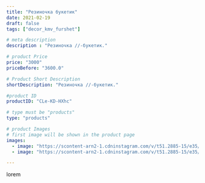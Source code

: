 ```yaml
---
title: "Резиночка букетик"
date: 2021-02-19
draft: false
tags: ["decor_kmv_furshet"]

# meta description
description : "Резиночка //-букетик."

# product Price
price: "3000"
priceBefore: "3600.0"

# Product Short Description
shortDescription: "Резиночка //-букетик."

#product ID
productID: "CLe-KD-HXhc"

# type must be "products"
type: "products"

# product Images
# first image will be shown in the product page
images:
  - image: "https://scontent-arn2-1.cdninstagram.com/v/t51.2885-15/e35/p1080x1080/152111447_700939583933495_8764856598342798389_n.jpg?tp=1&_nc_ht=scontent-arn2-1.cdninstagram.com&_nc_cat=111&_nc_ohc=A4vtxXIJO5EAX9gKwii&oh=c89946c61b3da4b244207820035f4a07&oe=6075D8B8&ig_cache_key=MjUxMjcxOTAwOTA5NzQwODk3Ng%3D%3D.2"
  - image: "https://scontent-arn2-1.cdninstagram.com/v/t51.2885-15/e35/p1080x1080/151298397_272620777596007_6054869144026562638_n.jpg?tp=1&_nc_ht=scontent-arn2-1.cdninstagram.com&_nc_cat=107&_nc_ohc=ongskq_ZRCEAX_bEKKy&oh=9685723c689915cb58332cc6a9936da7&oe=6073D5B7&ig_cache_key=MjUxMjcxOTAwOTA4MDQ3Nzk0OQ%3D%3D.2"

---
```

lorem

